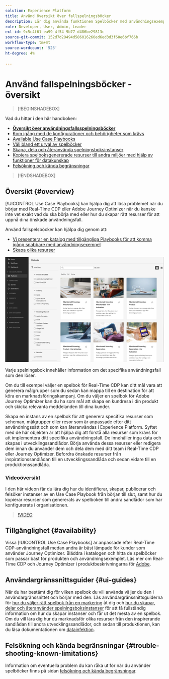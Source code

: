 ```yaml
---
solution: Experience Platform
title: Använd översikt över fallspelningsböcker
description: Lär dig använda funktionen Spelböcker med användningsexempel i Experience Platform för att komma igång med olika användningsområden för marknadsföring
role: Developer, User, Admin, Leader
exl-id: 9c5c4f61-ea99-4f54-9b77-d486be29813c
source-git-commit: 152d7d29494d586016260ed6ed3d3f60e6bf766b
workflow-type: tm+mt
source-wordcount: '523'
ht-degree: 4%

---
```


# Använd fallspelningsböcker - översikt

>[!BEGINSHADEBOX]

Vad du hittar i den här handboken:

* **[Översikt över användningsfallsspelningsböcker](#overview)**
* [Kom igång med de konfigurationer och behörigheter som krävs](/help/use-case-playbooks/playbooks/get-started.md)
* [Available Use Case Playbooks](/help/use-case-playbooks/playbooks/playbooks-list.md)
* [Välj bland ett urval av spelböcker](/help/use-case-playbooks/playbooks/choose.md)
* [Skapa, dela och återanvända spelningsboksinstanser](/help/use-case-playbooks/playbooks/create-share-reuse.md)
* [Kopiera spelboksgenererade resurser till andra miljöer med hjälp av funktioner för datakunskap](/help/use-case-playbooks/playbooks/data-awareness.md)
* [Felsökning och kända begränsningar](troubleshooting.md)

>[!ENDSHADEBOX]

## Översikt {#overview}

[!UICONTROL Use Case Playbooks] kan hjälpa dig att lösa problemet när du börjar med Real-Time CDP eller Adobe Journey Optimizer när du kanske inte vet exakt vad du ska börja med eller hur du skapar rätt resurser för att uppnå dina önskade användningsfall.

Använd fallspelsböcker kan hjälpa dig genom att:

* [Vi presenterar en katalog med tillgängliga Playbooks för att komma igång snabbare med användningsexempel](../playbooks/playbooks-list.md)
* [Skapa olika resurser](../playbooks/create-share-reuse.md)

![Visa alla spelböcker](/help/use-case-playbooks/assets/playbooks/overview/playbooks-landing-page.png)

Varje spelningsbok innehåller information om det specifika användningsfall som den löser.

Om du till exempel väljer en spelbok för Real-Time CDP kan ditt mål vara att generera målgrupper som du sedan kan mappa till en destination för att köra en marknadsföringskampanj. Om du väljer en spelbok för Adobe Journey Optimizer kan du ha som mål att skapa en kundresa i din produkt och skicka relevanta meddelanden till dina kunder.

Skapa en instans av en spelbok för att generera specifika resurser som scheman, målgrupper eller resor som är anpassade efter ditt användningssätt och som kan återanvändas i Experience Platform. Syftet med de här objekten är att hjälpa dig att förstå alla resurser som krävs för att implementera ditt specifika användningsfall. De innehåller inga data och skapas i utvecklingssandlådor. Börja använda dessa resurser eller redigera dem innan du använder dem och dela dem med ditt team i Real-Time CDP eller Journey Optimizer. Befordra önskade resurser från inspirationssandlådan till en utvecklingssandlåda och sedan vidare till en produktionssandlåda.

### Videoöversikt

I den här videon får du lära dig hur du identifierar, skapar, publicerar och felsöker instanser av en Use Case Playbook från början till slut, samt hur du kopierar resurser som genererats av spelboken till andra sandlådor som har konfigurerats i organisationen.

>[!VIDEO](https://video.tv.adobe.com/v/3427058/?learn=on)

## Tillgänglighet {#availability}

Vissa [!UICONTROL Use Case Playbooks] är anpassade efter Real-Time CDP-användningsfall medan andra är bäst lämpade för kunder som använder Journey Optimizer. Bläddra i katalogen och hitta de spelböcker som passar bäst för produkten och användningsexemplet. Läs mer om Real-Time CDP och Journey Optimizer i produktbeskrivningarna för [Adobe](https://helpx.adobe.com/legal/product-descriptions.html).

## Användargränssnittsguider {#ui-guides}

När du har bestämt dig för vilken spelbok du vill använda väljer du den i användargränssnittet och börjar med den. Läs användargränssnittsguiderna för [hur du väljer rätt spelbok från en markering](/help/use-case-playbooks/playbooks/choose.md) åt dig och [hur du skapar, delar och återanvänder spelningsboksinstanser](/help/use-case-playbooks/playbooks/create-share-reuse.md) för att få fullständig information om hur du skapar instanser och får ut det mesta av en spelbok. Om du vill lära dig hur du marknadsför olika resurser från den inspirerande sandlådan till andra utvecklingssandlådor, och sedan till produktionen, kan du läsa dokumentationen om [datainfektion](/help/use-case-playbooks/playbooks/data-awareness.md).

## Felsökning och kända begränsningar {#trouble-shooting-known-limitations}

Information om eventuella problem du kan råka ut för när du använder spelböcker finns på sidan [felsökning och kända begränsningar](/help/use-case-playbooks/playbooks/troubleshooting.md).

